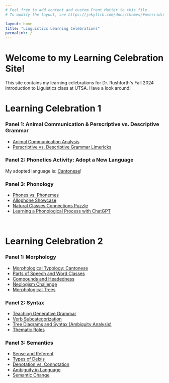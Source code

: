 ```yaml
---
# Feel free to add content and custom Front Matter to this file.
# To modify the layout, see https://jekyllrb.com/docs/themes/#overriding-theme-defaults

layout: home
title: "Linguistics Learning Celebrations"
permalink: /
---
```



# Welcome to my Learning Celebration Site!
This site contains my learning celebrations for Dr. Rushforth's Fall 2024 Introduction to Liguistics class at UTSA. Have a look around!

# Learning Celebration 1

### Panel 1: Animal Communication & Perscriptive vs. Descriptive Grammar
* [Animal Communication Analysis](/panel1/animal_communication)
* [Perscriptive vs. Descriptive Grammar Limericks](/panel1/perscriptive_descriptive)


### Panel 2: Phonetics Activity: Adopt a New Language
My adopted language is: [Cantonese](/panel2/cantonese)!


### Panel 3: Phonology
* [Phones vs. Phonemes](/panel3/phone_phoneme)
* [Allophone Showcase](/panel3/allophones)
* [Natural Classes Connections Puzzle](/panel3/natural_classes)
* [Learning a Phonological Process with ChatGPT](/panel3/chatgpt)

<br>

# Learning Celebration 2

### Panel 1: Morphology
* [Morphological Typology: Cantonese](/cel2/panel1/typology)
* [Parts of Speech and Word Classes](/cel2/panel1/parts_of_speech)
* [Compounds and Headedness](/cel2/panel1/compounds)
* [Neologism Challenge](/cel2/panel1/neologisms)
* [Morphological Trees](/cel2/panel1/tree_morph)

### Panel 2: Syntax
* [Teaching Generative Grammar](/cel2/panel2/generative)
* [Verb Subcategorization](/cel2/panel2/verbs)
* [Tree Diagrams and Syntax (Ambiguity Analysis)](/cel2/panel2/tree_syntax)
* [Thematic Roles](/cel2/panel2/thematic_roles)

### Panel 3: Semantics
* [Sense and Referent](/cel2/panel3/sense_referent)
* [Types of Deixis](/cel2/panel3/deixis)
* [Denotation vs. Connotation](/cel2/panel3/denotation_connotation)
* [Ambiguity in Language](/cel2/panel3/ambiguity)
* [Semantic Change](/cel2/panel3/semantic_change)




